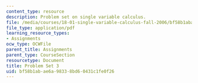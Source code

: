 ```yaml
---
content_type: resource
description: Problem set on single variable calculus.
file: /media/courses/18-01-single-variable-calculus-fall-2006/bf58b1abae6a98338bd60431c1fe0f26_ps3.pdf
file_type: application/pdf
learning_resource_types:
- Assignments
ocw_type: OCWFile
parent_title: Assignments
parent_type: CourseSection
resourcetype: Document
title: Problem Set 3
uid: bf58b1ab-ae6a-9833-8bd6-0431c1fe0f26
---
```

